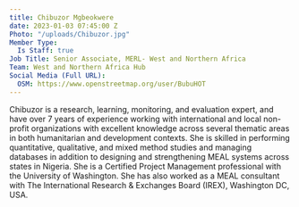 ```yaml
---
title: Chibuzor Mgbeokwere
date: 2023-01-03 07:45:00 Z
Photo: "/uploads/Chibuzor.jpg"
Member Type:
  Is Staff: true
Job Title: Senior Associate, MERL- West and Northern Africa
Team: West and Northern Africa Hub
Social Media (Full URL):
  OSM: https://www.openstreetmap.org/user/BubuHOT
---
```


Chibuzor is a research, learning, monitoring, and evaluation expert, and have over 7 years of experience working with international and local non-profit organizations with excellent knowledge across several thematic areas in both humanitarian and development contexts. She is skilled in performing quantitative, qualitative, and mixed method studies and managing databases in addition to designing and strengthening MEAL systems across states in Nigeria. She is a Certified Project Management professional with the University of Washington. She has also worked as a MEAL consultant with The International Research & Exchanges Board (IREX), Washington DC, USA.